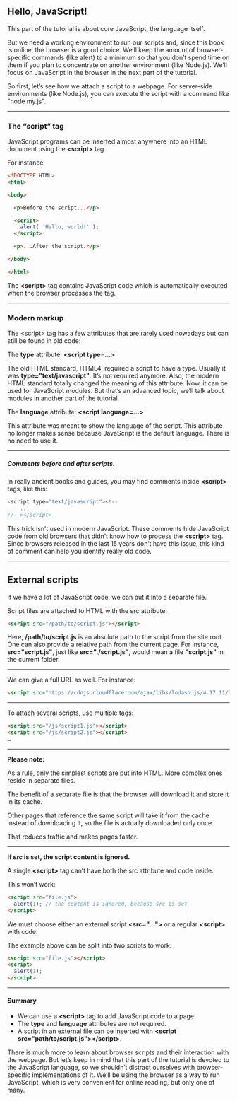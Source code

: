 ## Hello, JavaScript!

This part of the tutorial is about core JavaScript, the language itself.

But we need a working environment to run our scripts and, since this book is online, the browser is a good choice. We’ll keep the amount of browser-specific commands (like alert) to a minimum so that you don’t spend time on them if you plan to concentrate on another environment (like Node.js). We’ll focus on JavaScript in the browser in the next part of the tutorial.

So first, let’s see how we attach a script to a webpage. For server-side environments (like Node.js), you can execute the script with a command like "node my.js".

---

### The “script” tag

JavaScript programs can be inserted almost anywhere into an HTML document using the **&lt;script&gt;** tag.

For instance:
```html
<!DOCTYPE HTML>
<html>

<body>

  <p>Before the script...</p>

  <script>
    alert( 'Hello, world!' );
  </script>

  <p>...After the script.</p>

</body>

</html>
```

The **&lt;script&gt;** tag contains JavaScript code which is automatically executed when the browser processes the tag.

---

### Modern markup


The &lt;script&gt; tag has a few attributes that are rarely used nowadays but can still be found in old code:

The **type** attribute: **&lt;script type=…&gt;**

The old HTML standard, HTML4, required a script to have a type. Usually it was **type="text/javascript"**. It’s not required anymore. Also, the modern HTML standard totally changed the meaning of this attribute. Now, it can be used for JavaScript modules. But that’s an advanced topic, we’ll talk about modules in another part of the tutorial.


The **language** attribute: **&lt;script language=…&gt;**

This attribute was meant to show the language of the script. This attribute no longer makes sense because JavaScript is the default language. There is no need to use it.

---

##### Comments before and after scripts.

In really ancient books and guides, you may find comments inside **&lt;script&gt;** tags, like this:

```javascript
<script type="text/javascript"><!--
    ...
//--></script>
```

This trick isn’t used in modern JavaScript. These comments hide JavaScript code from old browsers that didn’t know how to process the  **&lt;script&gt;** tag. Since browsers released in the last 15 years don’t have this issue, this kind of comment can help you identify really old code.

---

## External scripts

If we have a lot of JavaScript code, we can put it into a separate file.

Script files are attached to HTML with the src attribute:

```html
<script src="/path/to/script.js"></script>
```

Here, **/path/to/script.js** is an absolute path to the script from the site root. One can also provide a relative path from the current page. For instance, **src="script.js"**, just like **src="./script.js"**, would mean a file **"script.js"** in the current folder.

---

We can give a full URL as well. For instance:

```html
<script src="https://cdnjs.cloudflare.com/ajax/libs/lodash.js/4.17.11/lodash.js"></script>
```
---

To attach several scripts, use multiple tags:

```html
<script src="/js/script1.js"></script>
<script src="/js/script2.js"></script>
…
```

---

**Please note:**

As a rule, only the simplest scripts are put into HTML. More complex ones reside in separate files.

The benefit of a separate file is that the browser will download it and store it in its cache.

Other pages that reference the same script will take it from the cache instead of downloading it, so the file is actually downloaded only once.

That reduces traffic and makes pages faster.

---

**If ***src*** is set, the script content is ignored.**

A single **&lt;script&gt;** tag can’t have both the src attribute and code inside.

This won’t work:

```html
<script src="file.js">
  alert(1); // the content is ignored, because src is set
</script>
```

We must choose either an external script **&lt;src="…"&gt;** or a regular **&lt;script&gt;**  with code.

The example above can be split into two scripts to work:

```html
<script src="file.js"></script>
<script>
  alert(1);
</script>
```

---

#### Summary

- We can use a **&lt;script&gt;** tag to add JavaScript code to a page.
- The **type** and **language** attributes are not required.
- A script in an external file can be inserted with **&lt;script src="path/to/script.js"&gt;&lt;/script&gt;**.

There is much more to learn about browser scripts and their interaction with the webpage. But let’s keep in mind that this part of the tutorial is devoted to the JavaScript language, so we shouldn’t distract ourselves with browser-specific implementations of it. We’ll be using the browser as a way to run JavaScript, which is very convenient for online reading, but only one of many.